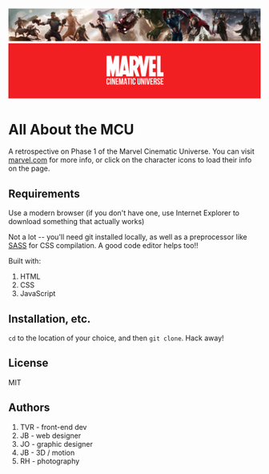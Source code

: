 ![Phase One of the MCU](/marvel_banner.png "MCU Phase 1")

# All About the MCU
A retrospective on Phase 1 of the Marvel Cinematic Universe. You can visit [marvel.com](https://www.marvel.com/) for more info, or click on the character icons to load their info on the page. 

## Requirements
Use a modern browser (if you don't have one, use Internet Explorer to download something that actually works) 

Not a lot -- you'll need git installed locally, as well as a preprocessor like [SASS](https://sass-lang.com/) for CSS compilation. A good code editor helps too!!

Built with: 
1. HTML
2. CSS 
3. JavaScript

## Installation, etc. 
`cd` to the location of your choice, and then `git clone`. Hack away! 

## License
MIT

## Authors 
1. TVR - front-end dev
2. JB - web designer
3. JO - graphic designer
4. JB - 3D / motion
5. RH - photography 

